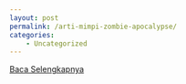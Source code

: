 ```yaml
---
layout: post
permalink: /arti-mimpi-zombie-apocalypse/
categories:
    - Uncategorized
---
```


[Baca Selengkapnya](/01)
